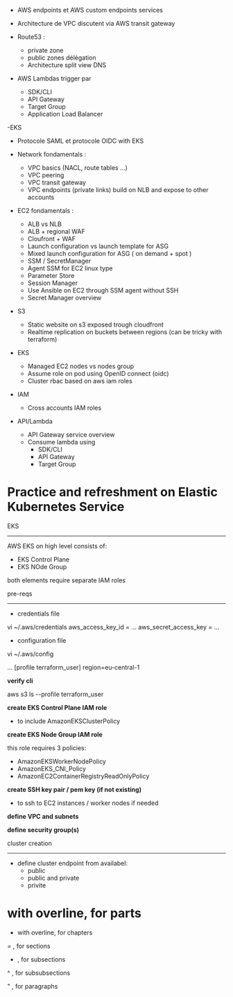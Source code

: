 - AWS endpoints et AWS custom endpoints services
- Architecture de VPC discutent via AWS transit gateway

- Route53 :
  - private zone
  - public zones délégation
  - Architecture split view DNS

- AWS Lambdas trigger par
  - SDK/CLI
  - API Gateway
  - Target Group
  - Application Load Balancer

-EKS

- Protocole SAML et protocole OIDC with EKS
- Network fondamentals :
  - VPC basics (NACL, route tables ...)
  - VPC peering
  - VPC transit gateway
  - VPC endpoints (private links) build on NLB and expose to other accounts

- EC2 fondamentals :
  - ALB vs NLB 
  - ALB + regional WAF 
  - Cloufront + WAF 
  - Launch configuration vs launch template for ASG 
  - Mixed launch configuration for ASG ( on demand + spot ) 
  - SSM / SecretManager
  - Agent SSM for EC2 linux type
  - Parameter Store
  - Session Manager
  - Use Ansible on EC2 through SSM agent without SSH
  - Secret Manager overview

- S3
  - Static website on s3 exposed trough cloudfront
  - Realtime replication on buckets between regions (can be tricky with terraform) 

- EKS 
  - Managed EC2 nodes vs nodes group
  - Assume role on pod using OpenID connect (oidc) 
  - Cluster rbac based on aws iam roles

- IAM 
  - Cross accounts IAM roles 
  
- API/Lambda
  - API Gateway service overview
  - Consume lambda using
    - SDK/CLI
    - API Gateway
    - Target Group



Practice and refreshment on Elastic Kubernetes Service 
======================================================

EKS
*****

AWS EKS on high level consists of:

- EKS Control Plane 
- EKS NOde Group

both elements require separate IAM roles 

pre-reqs
*********


- credentials file

vi ~/.aws/credentials
aws_access_key_id = ...
aws_secret_access_key = ... 


- configuration file

vi ~/.aws/config

...
[profile terraform_user]
region=eu-central-1

**verify cli**

aws s3 ls --profile terraform_user


**create EKS Control Plane IAM role**

- to include AmazonEKSClusterPolicy

**create EKS Node Group IAM role**

this role requires 3 policies:

- AmazonEKSWorkerNodePolicy
- AmazonEKS_CNI_Policy
- AmazonEC2ContainerRegistryReadOnlyPolicy

**create SSH key pair / pem key (if not existing)**

- to ssh to EC2 instances / worker nodes if needed

**define VPC and subnets**

**define security group(s)**



cluster creation
*****************

- define cluster endpoint from availabel:
  - public
  - public and private
  - privite














# with overline, for parts

* with overline, for chapters

= , for sections

- , for subsections

^ , for subsubsections

" , for paragraphs

